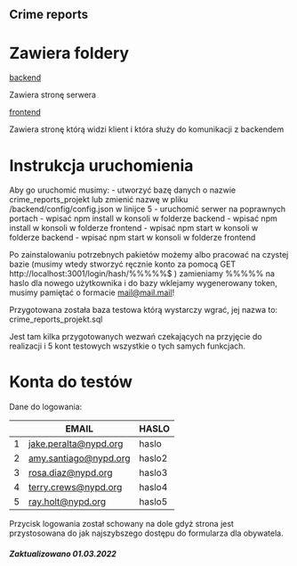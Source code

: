 ## Crime reports

# Zawiera foldery

[backend](backend)

Zawiera stronę serwera

[frontend](frontend)

Zawiera stronę którą widzi klient i która służy do komunikacji z backendem

# Instrukcja uruchomienia
Aby go uruchomić musimy:
    - utworzyć bazę danych o nazwie crime_reports_projekt lub zmienić nazwę w pliku /backend/config/config.json w linijce 5
    - uruchomić serwer na poprawnych portach
    - wpisać npm install w konsoli w folderze backend
    - wpisać npm install w konsoli w folderze frontend
    - wpisać npm start w konsoli w folderze backend
    - wpisać npm start w konsoli w folderze frontend

Po zainstalowaniu potrzebnych pakietów możemy albo pracować na czystej bazie 
(musimy wtedy stworzyć ręcznie konto za pomocą GET http://localhost:3001/login/hash/%%%%%$ ) zamieniamy %%%%% na haslo dla nowego użytkownika i do bazy wklejamy 
wygenerowany token, musimy pamiętać o formacie mail@mail.mail!

Przygotowana została baza testowa którą wystarczy wgrać, jej nazwa to: crime_reports_projekt.sql

Jest tam kilka przygotowanych wezwań czekających na przyjęcie do realizacji i 5 kont testowych wszystkie o tych samych funkcjach.

# Konta do testów

Dane do logowania:

| |EMAIL                 |HASLO  |
|-|----------------------|-------|
|1|jake.peralta@nypd.org |haslo  |
|2|amy.santiago@nypd.org |haslo2 |
|3|rosa.diaz@nypd.org    |haslo3 |
|4|terry.crews@nypd.org  |haslo4 |
|5|ray.holt@nypd.org     |haslo5 |

Przycisk logowania został schowany na dole gdyż strona jest przystosowana do jak najszybszego dostępu do formularza dla obywatela.


##### Zaktualizowano 01.03.2022